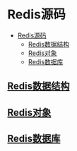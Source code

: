 # Redis源码

- [Redis源码](#redis源码)
  - [Redis数据结构](#redis数据结构)
  - [Redis对象](#redis对象)
  - [Redis数据库](#redis数据库)

## [Redis数据结构](./struct.md)

## [Redis对象](./object.md)

## [Redis数据库](./database.md)
